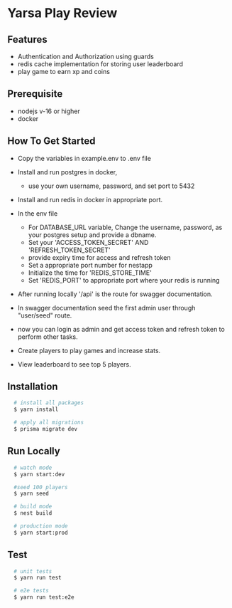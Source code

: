 
# Yarsa Play Review




## Features

- Authentication and Authorization using guards
- redis cache implementation for storing user leaderboard
- play game to earn xp and coins



## Prerequisite

- nodejs v-16 or higher
- docker

## How To Get Started


- Copy the variables in example.env to .env file

- Install and run postgres in docker,
  - use your own username, password, and set port to 5432

- Install and run redis in docker in appropriate port.

- In the env file
  - For DATABASE_URL variable, Change the username, password, as your postgres setup  and provide a dbname.
  - Set your 'ACCESS_TOKEN_SECRET' AND 'REFRESH_TOKEN_SECRET'
  - provide expiry time for access and refresh token
  - Set a appropriate port number for nestapp
  - Initialize the time for 'REDIS_STORE_TIME'
  - Set 'REDIS_PORT' to appropriate port where your redis is running

- After running locally '/api' is the route for swagger documentation.
- In swagger documentation seed the first admin user through "user/seed" route.
- now you can login as admin and get access token and refresh token to perform other tasks.
- Create players to play games and increase stats.
- View leaderboard to see top 5 players.

## Installation

```bash
  # install all packages
  $ yarn install
```

```bash
  # apply all migrations
  $ prisma migrate dev
```



## Run Locally


```bash
  # watch mode
  $ yarn start:dev
```

```bash
  #seed 100 players
  $ yarn seed
  ````

```bash
  # build mode
  $ nest build
```

```bash
  # production mode
  $ yarn start:prod
```





## Test

```bash
  # unit tests
  $ yarn run test
```

```bash
  # e2e tests
  $ yarn run test:e2e
```
